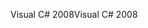 <span data-ttu-id="0000b-101">Visual C# 2008</span><span class="sxs-lookup"><span data-stu-id="0000b-101">Visual C# 2008</span></span>